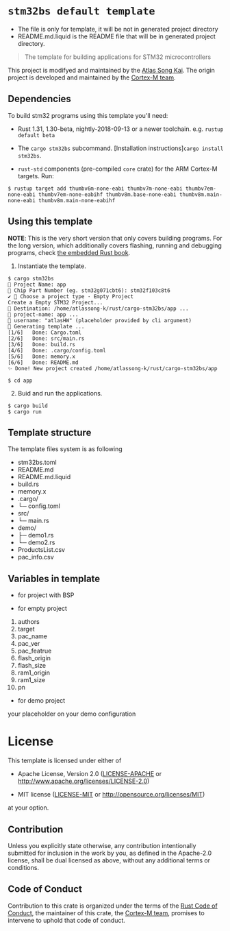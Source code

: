 # `stm32bs default template`

* The file is only for template, it will be not in generated project directory
* README.md.liquid is the README file that will be in generated project 
  directory.

> The template for building applications for STM32 microcontrollers

This project is modifyed and maintained by the [Atlas Song Kai][atlas email].
The origin project is developed and maintained by the [Cortex-M team][team].

## Dependencies

To build stm32 programs using this template you'll need:

- Rust 1.31, 1.30-beta, nightly-2018-09-13 or a newer toolchain. e.g. `rustup
  default beta`

- The `cargo stm32bs` subcommand. [Installation
  instructions]`cargo install stm32bs`.

- `rust-std` components (pre-compiled `core` crate) for the ARM Cortex-M
  targets. Run:

``` console
$ rustup target add thumbv6m-none-eabi thumbv7m-none-eabi thumbv7em-none-eabi thumbv7em-none-eabihf thumbv8m.base-none-eabi thumbv8m.main-none-eabi thumbv8m.main-none-eabihf
```

## Using this template

**NOTE**: This is the very short version that only covers building programs. For
the long version, which additionally covers flashing, running and debugging
programs, check [the embedded Rust book][book].

[book]: https://rust-embedded.github.io/book

1. Instantiate the template.

``` console
$ cargo stm32bs
🤷 Project Name: app
🤷 Chip Part Number (eg. stm32g071cbt6): stm32f103c8t6
✔ 🤷 Choose a project type · Empty Project
Create a Empty STM32 Project...
🔧 Destination: /home/atlassong-k/rust/cargo-stm32bs/app ...
🔧 project-name: app ...
🔧 username: "atlasHW" (placeholder provided by cli argument)
🔧 Generating template ...
[1/6]   Done: Cargo.toml
[2/6]   Done: src/main.rs
[3/6]   Done: build.rs
[4/6]   Done: .cargo/config.toml
[5/6]   Done: memory.x
[6/6]   Done: README.md
✨ Done! New project created /home/atlassong-k/rust/cargo-stm32bs/app

$ cd app
```

2. Buid and run the applications.

``` console
$ cargo build
$ cargo run
```

## Template structure

The template files system is as following

  - stm32bs.toml
  - README.md
  - README.md.liquid
  - build.rs
  - memory.x
  - .cargo/
  -  └─	config.toml
  - src/
  -  └─ main.rs
  - demo/
  -  ├─ demo1.rs
  -  └─ demo2.rs
  - ProductsList.csv
  - pac_info.csv
  
## Variables in template

- for project with BSP
 
- for empty project

1. authors 
2. target
3. pac_name
4. pac_ver
5. pac_featrue
6. flash_origin
7. flash_size
8. ram1_origin
9. ram1_size
10. pn


- for demo project

your placeholder on your demo configuration


# License

This template is licensed under either of

- Apache License, Version 2.0 ([LICENSE-APACHE](LICENSE-APACHE) or
  http://www.apache.org/licenses/LICENSE-2.0)

- MIT license ([LICENSE-MIT](LICENSE-MIT) or http://opensource.org/licenses/MIT)

at your option.

## Contribution

Unless you explicitly state otherwise, any contribution intentionally submitted
for inclusion in the work by you, as defined in the Apache-2.0 license, shall be
dual licensed as above, without any additional terms or conditions.

## Code of Conduct

Contribution to this crate is organized under the terms of the [Rust Code of
Conduct][CoC], the maintainer of this crate, the [Cortex-M team][team], promises
to intervene to uphold that code of conduct.

[CoC]: https://www.rust-lang.org/policies/code-of-conduct
[team]: https://github.com/rust-embedded/wg#the-cortex-m-team
[atlas email]: atlas.songk@gmail.com
